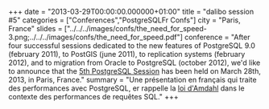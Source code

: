 +++
date = "2013-03-29T00:00:00.000000+01:00"
title = "dalibo session #5"
categories = ["Conferences","PostgreSQLFr Confs"]
city = "Paris, France"
slides = ["../../../images/confs/the_need_for_speed-3.png;../../../images/confs/the_need_for_speed.pdf"]
conference = "After four successful sessions dedicated to the new features of PostgreSQL 9.0 (february 2011), to PostGIS (june 2011), to replication systems (february 2012), and to migration from Oracle to PostgreSQL (october 2012), we'd like to announce that the [5th PostgreSQL Session](http://www.postgresql-sessions.org/en/5/start) has been held on March 28th, 2013, in Paris, France."
summary = "Une présentation en français qui traite des performances avec PostgreSQL, er rappelle la [loi d'Amdahl](https://fr.wikipedia.org/wiki/Loi_d%27Amdahl) dans le contexte des performances de requêtes SQL."
+++
